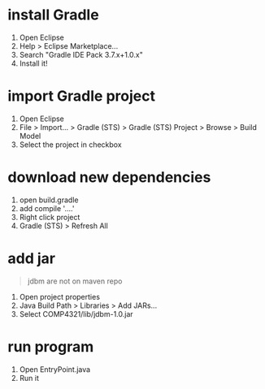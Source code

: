 # install Gradle 
  1. Open Eclipse
  2. Help > Eclipse Marketplace...
  3. Search "Gradle IDE Pack 3.7.x+1.0.x"
  4. Install it!
  
# import Gradle project
  1. Open Eclipse
  2. File > Import... > Gradle (STS) > Gradle (STS) Project > Browse > Build Model
  3. Select the project in checkbox
  
# download new dependencies
  1. open build.gradle
  2. add compile '....'
  3. Right click project
  4. Gradle (STS) > Refresh All
  
# add jar
> jdbm are not on maven repo

  1. Open project properties
  2. Java Build Path > Libraries > Add JARs...
  3. Select COMP4321/lib/jdbm-1.0.jar
  
# run program
  1. Open EntryPoint.java
  2. Run it